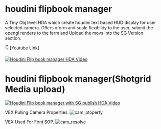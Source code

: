 # houdini flipbook manager

A Tiny Obj level HDA which create houdini text based HUD display for user selected camera. 
Offers xform and scale flexibility to the user, submit the opengl renders to the farm and
Upload the movs into the SG Version section.


:point_down: [Youtube Link]

[![Houdini Flip book manager HDA Video](https://img.youtube.com/vi/hnLAP-H8VjE/0.jpg)](https://www.youtube.com/watch?v=hnLAP-H8VjE)

# houdini flipbook manager(Shotgrid Media upload)

[![Houdini Flip book manager with SG publish HDA Video](https://img.youtube.com/vi/-Dtw5MkruRU/0.jpg)](https://youtu.be/-Dtw5MkruRU)


VEX Pulling Camera Properties.
![cam_ptoperty](https://github.com/chandruvfx/houdini_flipbook_manager/assets/45536998/72fe07de-5daa-4133-aff0-81041ff89bc6)

VEX Used For Font SOP.
![cam_resolve](https://github.com/chandruvfx/houdini_flipbook_manager/assets/45536998/5a12efa7-1471-4d5b-bb78-61811a9d64ad)
